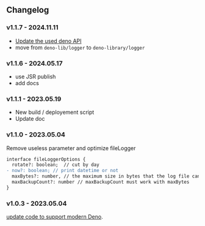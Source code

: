 ## Changelog

### v1.1.7 - 2024.11.11

- [Update the used deno API](https://github.com/deno-library/logger/pull/17)
- move from `deno-lib/logger` to `deno-library/logger`

### v1.1.6 - 2024.05.17

- use JSR publish
- add docs

### v1.1.1 - 2023.05.19

- New build / deployement script
- Update doc

### v1.1.0 - 2023.05.04

Remove useless parameter and optimize fileLogger

```diff
interface fileLoggerOptions {
  rotate?: boolean;  // cut by day
- now?: boolean; // print datetime or not
  maxBytes?: number, // the maximum size in bytes that the log file can grow to before rolling over to a new one
  maxBackupCount?: number // maxBackupCount must work with maxBytes
}
```

### v1.0.3 - 2023.05.04

[update code to support modern Deno](https://github.com/deno-library/logger/pull/4).
